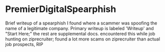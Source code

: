 # PremierDigitalSpearphish
Brief writeup of a spearphish I found where a scammer was spoofing the name of a legitimate company.
Primary writeup is labeled 'Writeup' and "Start Here;" the rest are supplemental docs. 
encountered this while job hunting on ziprecruiter; found a lot more scams on ziprecruiter than actual job prospects, RIP

